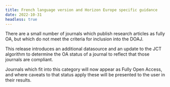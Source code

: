 ```yaml
---
title: French language version and Horizon Europe specific guidance
date: 2022-10-31
headless: true
---
```


There are a small number of journals which publish research articles as fully OA, but which do not meet the criteria for inclusion into the DOAJ.

This release introduces an additional datasource and an update to the JCT algorithm to determine the OA status of a journal to reflect that those journals are compliant.

Journals which fit into this category will now appear as Fully Open Access, and where caveats to that status apply these will be presented to the user in their results.
